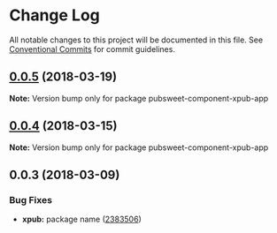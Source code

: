 # Change Log

All notable changes to this project will be documented in this file.
See [Conventional Commits](https://conventionalcommits.org) for commit guidelines.

<a name="0.0.5"></a>
## [0.0.5](https://gitlab.coko.foundation/pubsweet/pubsweet/compare/pubsweet-component-xpub-app@0.0.4...pubsweet-component-xpub-app@0.0.5) (2018-03-19)




**Note:** Version bump only for package pubsweet-component-xpub-app

<a name="0.0.4"></a>
## [0.0.4](https://gitlab.coko.foundation/pubsweet/pubsweet/compare/pubsweet-component-xpub-app@0.0.3...pubsweet-component-xpub-app@0.0.4) (2018-03-15)




**Note:** Version bump only for package pubsweet-component-xpub-app

<a name="0.0.3"></a>

## 0.0.3 (2018-03-09)

### Bug Fixes

* **xpub:** package name ([2383506](https://gitlab.coko.foundation/pubsweet/pubsweet/commit/2383506))
